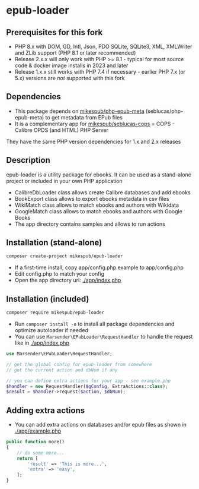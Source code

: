 # epub-loader

## Prerequisites for this fork
-	PHP 8.x with DOM, GD, Intl, Json, PDO SQLite, SQLite3, XML, XMLWriter and ZLib support (PHP 8.1 or later recommended)
- Release 2.x.x will only work with PHP >= 8.1 - typical for most source code & docker image installs in 2023 and later
- Release 1.x.x still works with PHP 7.4 if necessary - earlier PHP 7.x (or 5.x) versions are *not* supported with this fork

## Dependencies

- This package depends on [mikespub/php-epub-meta](https://packagist.org/packages/mikespub/php-epub-meta) (seblucas/php-epub-meta) to get metadata from EPub files
- It is a complementary app for [mikespub/seblucas-cops](https://packagist.org/packages/mikespub/seblucas-cops) = COPS - Calibre OPDS (and HTML) PHP Server

They have the same PHP version dependencies for 1.x and 2.x releases

## Description

epub-loader is a utility package for ebooks. It can be used as a stand-alone project or included in your own PHP application

- CalibreDbLoader class allows create Calibre databases and add ebooks
- BookExport class allows to export ebooks metadata in csv files
- WikiMatch class allows to match ebooks and authors with Wikidata
- GoogleMatch class allows to match ebooks and authors with Google Books
- The app directory contains samples and allows to run actions

## Installation (stand-alone)

```sh
composer create-project mikespub/epub-loader
```

- If a first-time install, copy app/config.php.example to app/config.php
- Edit config.php to match your config
- Open the app directory url: [./app/index.php](./app/index.php)

## Installation (included)

```sh
composer require mikespub/epub-loader
```

- Run `composer install -o` to install all package dependencies and optimize autoloader if needed
- You can use `Marsender\EPubLoader\RequestHandler` to handle the request like in [./app/index.php](./app/index.php)

```php
use Marsender\EPubLoader\RequestHandler;

// get the global config for epub-loader from somewhere
// get the current action and dbNum if any

// you can define extra actions for your app - see example.php
$handler = new RequestHandler($gConfig, ExtraActions::class);
$result = $handler->request($action, $dbNum);
```

## Adding extra actions

- You can add extra actions on databases and/or epub files as shown in [./app/example.php](./app/example.php)
```php
public function more()
{
    // do some more...
    return [
        'result' => 'This is more...',
        'extra' => 'easy',
    ];
}
```
